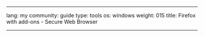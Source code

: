 

---

lang: my
community: guide
type: tools
os: windows
weight: 015
title: Firefox with add-ons - Secure Web Browser

---

<stub>

